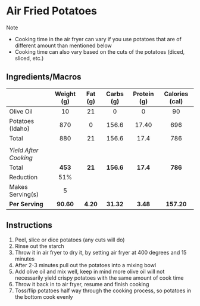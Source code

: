 # Air Fried Potatoes

> [!NOTE]
> - Cooking time in the air fryer can vary if you use potatoes that are of different amount than mentioned below
> - Cooking time can also vary based on the cuts of the potatoes (diced, sliced, etc.)

## Ingredients/Macros

|                       | Weight (g) | Fat (g)  | Carbs (g) | Protein (g) | Calories (cal) |
| --------------------- | :--------: | :------: | :-------: | :---------: | :------------: |
| Olive Oil             |     10     |    21    |     0     |      0      |       90       |
| Potatoes (Idaho)      |    870     |    0     |   156.6   |    17.40    |      696       |
| Total                 |    880     |    21    |   156.6   |    17.4     |      786       |
|                       |            |          |           |             |                |
| _Yield After Cooking_ |            |          |           |             |                |
| Total                 |  **453**   |  **21**  | **156.6** |  **17.4**   |    **786**     |
| Reduction             |    51%     |          |           |             |                |
| Makes Serving(s)      |     5      |          |           |             |                |
| **Per Serving**       | **90.60**  | **4.20** | **31.32** |  **3.48**   |   **157.20**   |

## Instructions

1. Peel, slice or dice potatoes (any cuts will do)
2. Rinse out the starch
3. Throw it in air fryer to dry it, by setting air fryer at 400 degrees and 15 minutes
4. After 2-3 minutes pull out the potatoes into a mixing bowl 
5. Add olive oil and mix well, keep in mind more olive oil will not necessarily yield crispy potatoes with the same amount of cook time
6. Throw it back in to air fryer, resume and finish cooking
7. Toss/flip potatoes half way through the cooking process, so potatoes in the bottom cook evenly

